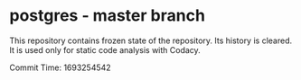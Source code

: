 # postgres - master branch

This repository contains frozen state of the repository.
Its history is cleared. It is used only for static code
analysis with Codacy.

Commit Time: 1693254542